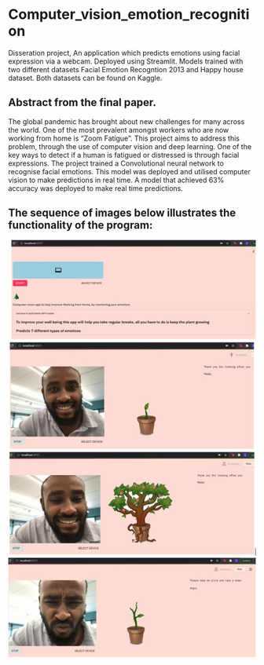 # Computer_vision_emotion_recognition
Disseration project, An application which predicts emotions using facial expression via a webcam. Deployed using Streamlit. 
Models trained with two different datasets Facial Emotion Recogntion 2013 and Happy house dataset. 
Both datasets can be found on Kaggle. 

## Abstract from the final paper. 

The global pandemic has brought about new challenges for many across the world. One of the most prevalent amongst workers who are now working from home is “Zoom Fatigue”. This project aims to address this problem, through the use of computer vision and deep learning. One of the key ways to detect if a human is fatigued or distressed is through facial expressions. The project trained a Convolutional neural network to recognise facial emotions. This model was deployed and utilised computer vision to make predictions in real time. A model that achieved 63% accuracy was deployed to make real time predictions. 

## The sequence of images below illustrates the functionality of the program: 

![functionality](https://github.com/1silvester/Computer_vision_emotion_recognition/blob/master/images/functionality.jpg)


